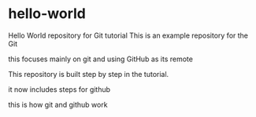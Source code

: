 # hello-world
Hello World repository for Git tutorial
This is an example repository for the Git

this focuses mainly on git and using GitHub as its remote

This repository is built step by step in the tutorial.

it now includes steps for github

this is how git and github work

